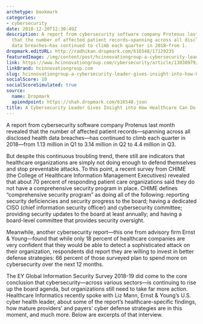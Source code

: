 ```yaml
---
archetype: bookmark
categories:
- cybersecurity
date: 2018-12-20T12:30:49Z
description: A report from cybersecurity software company Protenus last month revealed
  that the number of affected patient records—spanning across all disclosed health
  data breaches—has continued to climb each quarter in 2018—from 1.
dropmark.editURL: http://radhikan.dropmark.com/616548/17129235
featuredImage: /img/content/post/hcinnovationgroup-a-cybersecurity-leader-gives-insight-into-how-healthcare-can-do-better.JPG
link: https://www.hcinnovationgroup.com/cybersecurity/article/13030979/a-cybersecurity-leader-gives-insight-into-how-healthcare-can-do-better
linkBrand: hcinnovationgroup.com
slug: hcinnovationgroup-a-cybersecurity-leader-gives-insight-into-how-healthcare-can-do-better
socialScore: 10
socialScoreSimulated: true
source:
  name: Dropmark
  apiendpoint: https://shah.dropmark.com/616548.json
title: A Cybersecurity Leader Gives Insight into How Healthcare Can Do Better
---
```

A report from cybersecurity software company Protenus last month revealed that the number of affected patient records—spanning across all disclosed health data breaches—has continued to climb each quarter in 2018—from 1.13 million in Q1 to 3.14 million in Q2 to 4.4 million in Q3.

But despite this continuous troubling trend, there still are indicators that healthcare organizations are simply not doing enough to defend themselves and stop preventable attacks. To this point, a recent survey from CHIME (the College of Healthcare Information Management Executives) revealed that about 70 percent of responding patient care organizations said they do not have a comprehensive security program in place. CHIME defines “comprehensive security program” as doing all of the following: reporting security deficiencies and security progress to the board; having a dedicated CISO (chief information security officer) and cybersecurity committee; providing security updates to the board at least annually; and having a board-level committee that provides security oversight.

Meanwhile, another cybersecurity report—this one from advisory firm Ernst & Young—found that while only 18 percent of healthcare companies are very confident that they would be able to detect a sophisticated attack on their organization, respondents did report they are willing to invest in better defense strategies: 66 percent of those surveyed plan to spend more on cybersecurity over the next 12 months.

The EY Global Information Security Survey 2018-19 did come to the core conclusion that cybersecurity—across various sectors—is continuing to rise up the board agenda, but organizations still need to take far more action. Healthcare Informatics recently spoke with Liz Mann, Ernst & Young’s U.S. cyber health leader, about some of the report’s healthcare-specific findings, how mature providers’ and payers’ cyber defense strategies are in this moment, and much more. Below are excerpts of that interview.


